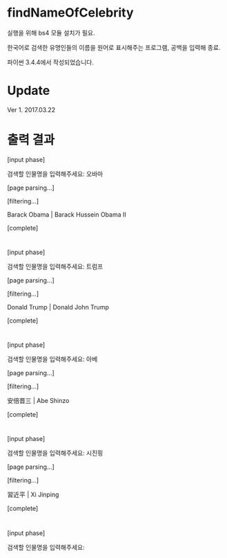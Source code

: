 # findNameOfCelebrity

실행을 위해 bs4 모듈 설치가 필요.

한국어로 검색한 유명인들의 이름을 원어로 표시해주는 프로그램, 공백을 입력해 종료.

파이썬 3.4.4에서 작성되었습니다.

# Update

Ver 1. 2017.03.22

# 출력 결과

[input phase]

검색할 인물명을 입력해주세요: 오바마

[page parsing...]

[filtering...]

Barack Obama | Barack Hussein Obama II

[complete]

#

[input phase]

검색할 인물명을 입력해주세요: 트럼프

[page parsing...]

[filtering...]

Donald Trump | Donald John Trump

[complete]

#

[input phase]

검색할 인물명을 입력해주세요: 아베

[page parsing...]

[filtering...]

安倍晋三 | Abe Shinzo

[complete]

#

[input phase]

검색할 인물명을 입력해주세요: 시진핑

[page parsing...]

[filtering...]

習近平 | Xi Jinping

[complete]

#

[input phase]

검색할 인물명을 입력해주세요: 
